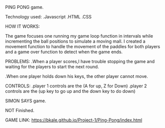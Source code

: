 PING PONG game.


Technology used:
.Javascript
.HTML
.CSS

HOW IT WORKS:

The game focuses one running my game loop function in intervals while incrementing the ball positions to simulate a moving mall. I created a movement function to handle the movement of the paddles for both players and a game over function to detect when the game ends.

PROBLEMS:
.When a player scores,I have trouble stopping the game and waiting for the players to start the next round.

.When one player holds down his keys, the other player cannot move.


CONTROLS:
.player 1 controls are the (A for up, Z for Down)
.player 2 controls are the (up key to go up and the down key to do down)



SIMON SAYS game.

NOT Finished.

GAME LINK:
https://bkale.github.io/Project-1/Ping-Pong/index.html

